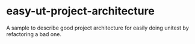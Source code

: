 # easy-ut-project-architecture
A sample to describe good project architecture for easily doing unitest by refactoring a bad one.
